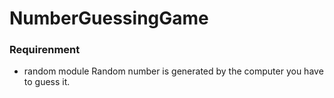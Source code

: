 # NumberGuessingGame

### Requirenment 
- random module 
Random number is generated by the computer you have to guess it.
